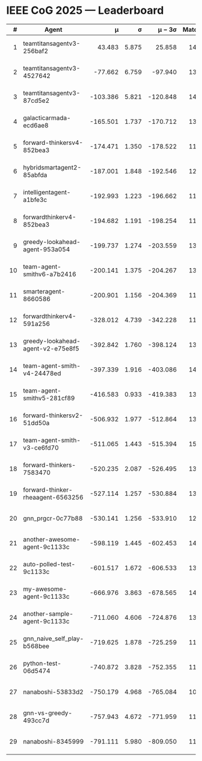 # IEEE CoG 2025 — Leaderboard

| # | Agent | μ | σ | μ − 3σ | Matches | Updated |
|---:|---|---:|---:|---:|---:|---|
| 1 | teamtitansagentv3-256baf2 | 43.483 | 5.875 | 25.858 | 14238 | 2025-08-22 04:34 |
| 2 | teamtitansagentv3-4527642 | -77.662 | 6.759 | -97.940 | 13552 | 2025-08-22 04:34 |
| 3 | teamtitansagentv3-87cd5e2 | -103.386 | 5.821 | -120.848 | 14626 | 2025-08-22 04:34 |
| 4 | galacticarmada-ecd6ae8 | -165.501 | 1.737 | -170.712 | 13260 | 2025-08-22 04:34 |
| 5 | forward-thinkersv4-852bea3 | -174.471 | 1.350 | -178.522 | 11079 | 2025-08-22 04:34 |
| 6 | hybridsmartagent2-85abfda | -187.001 | 1.848 | -192.546 | 12327 | 2025-08-22 04:34 |
| 7 | intelligentagent-a1bfe3c | -192.993 | 1.223 | -196.662 | 11961 | 2025-08-22 04:34 |
| 8 | forwardthinkerv4-852bea3 | -194.682 | 1.191 | -198.254 | 11097 | 2025-08-22 04:34 |
| 9 | greedy-lookahead-agent-953a054 | -199.737 | 1.274 | -203.559 | 13356 | 2025-08-22 04:34 |
| 10 | team-agent-smithv6-a7b2416 | -200.141 | 1.375 | -204.267 | 13520 | 2025-08-22 04:34 |
| 11 | smarteragent-8660586 | -200.901 | 1.156 | -204.369 | 11854 | 2025-08-22 04:34 |
| 12 | forwardthinkerv4-591a256 | -328.012 | 4.739 | -342.228 | 11602 | 2025-08-22 04:34 |
| 13 | greedy-lookahead-agent-v2-e75e8f5 | -392.842 | 1.760 | -398.124 | 13776 | 2025-08-22 04:34 |
| 14 | team-agent-smith-v4-24478ed | -397.339 | 1.916 | -403.086 | 14422 | 2025-08-22 04:34 |
| 15 | team-agent-smithv5-281cf89 | -416.583 | 0.933 | -419.383 | 13920 | 2025-08-22 04:34 |
| 16 | forward-thinkersv2-51dd50a | -506.932 | 1.977 | -512.864 | 13648 | 2025-08-22 04:34 |
| 17 | team-agent-smith-v3-ce6fd70 | -511.065 | 1.443 | -515.394 | 15062 | 2025-08-22 04:34 |
| 18 | forward-thinkers-7583470 | -520.235 | 2.087 | -526.495 | 13000 | 2025-08-22 04:34 |
| 19 | forward-thinker-rheaagent-6563256 | -527.114 | 1.257 | -530.884 | 13568 | 2025-08-22 04:34 |
| 20 | gnn_prgcr-0c77b88 | -530.141 | 1.256 | -533.910 | 12490 | 2025-08-22 04:34 |
| 21 | another-awesome-agent-9c1133c | -598.119 | 1.445 | -602.453 | 14680 | 2025-08-22 04:34 |
| 22 | auto-polled-test-9c1133c | -601.517 | 1.672 | -606.533 | 13860 | 2025-08-22 04:34 |
| 23 | my-awesome-agent-9c1133c | -666.976 | 3.863 | -678.565 | 14120 | 2025-08-22 04:34 |
| 24 | another-sample-agent-9c1133c | -711.060 | 4.606 | -724.876 | 13860 | 2025-08-22 04:34 |
| 25 | gnn_naive_self_play-b568bee | -719.625 | 1.878 | -725.259 | 11060 | 2025-08-22 04:34 |
| 26 | python-test-06d5474 | -740.872 | 3.828 | -752.355 | 11380 | 2025-08-22 04:34 |
| 27 | nanaboshi-53833d2 | -750.179 | 4.968 | -765.084 | 10640 | 2025-08-22 04:34 |
| 28 | gnn-vs-greedy-493cc7d | -757.943 | 4.672 | -771.959 | 11300 | 2025-08-22 04:34 |
| 29 | nanaboshi-8345999 | -791.111 | 5.980 | -809.050 | 11550 | 2025-08-22 04:34 |

